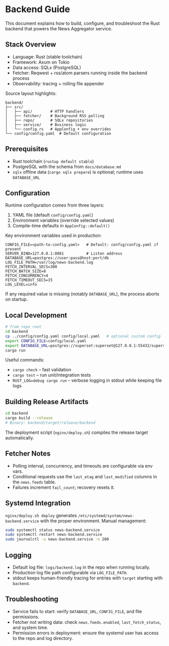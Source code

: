 # Backend Guide

This document explains how to build, configure, and troubleshoot the Rust backend that powers the News Aggregator service.

## Stack Overview
- Language: Rust (stable toolchain)
- Framework: Axum on Tokio
- Data access: SQLx (PostgreSQL)
- Fetcher: Reqwest + rss/atom parsers running inside the backend process
- Observability: tracing + rolling file appender

Source layout highlights:
```
backend/
├── src/
│   ├── api/        # HTTP handlers
│   ├── fetcher/    # Background RSS polling
│   ├── repo/       # SQLx repositories
│   ├── service/    # Business logic
│   └── config.rs   # AppConfig + env overrides
└── config/config.yaml  # Default configuration
```

## Prerequisites
- Rust toolchain (`rustup default stable`)
- PostgreSQL with the schema from `docs/database.md`
- `sqlx` offline data (`cargo sqlx prepare`) is optional; runtime uses `DATABASE_URL`

## Configuration
Runtime configuration comes from three layers:

1. YAML file (default `config/config.yaml`)
2. Environment variables (override selected values)
3. Compile-time defaults in `AppConfig::default()`

Key environment variables used in production:
```
CONFIG_FILE=<path-to-config.yaml>   # Default: config/config.yaml if present
SERVER_BIND=127.0.0.1:8081          # Listen address
DATABASE_URL=postgres://user:pass@host:port/db
LOG_FILE_PATH=/var/log/news-backend.log
FETCH_INTERVAL_SECS=300
FETCH_BATCH_SIZE=8
FETCH_CONCURRENCY=4
FETCH_TIMEOUT_SECS=15
LOG_LEVEL=info
```

If any required value is missing (notably `DATABASE_URL`), the process aborts on startup.

## Local Development
```bash
# from repo root
cd backend
cp ../config/config.yaml config/local.yaml   # optional custom config
export CONFIG_FILE=config/local.yaml
export DATABASE_URL=postgres://superset:superset@127.0.0.1:55432/superset
cargo run
```

Useful commands:
- `cargo check` – fast validation
- `cargo test` – run unit/integration tests
- `RUST_LOG=debug cargo run` – verbose logging in stdout while keeping file logs

## Building Release Artifacts
```bash
cd backend
cargo build --release
# Binary: backend/target/release/backend
```
The deployment script (`nginx/deploy.sh`) compiles the release target automatically.

## Fetcher Notes
- Polling interval, concurrency, and timeouts are configurable via env vars.
- Conditional requests use the `last_etag` and `last_modified` columns in the `news.feeds` table.
- Failures increment `fail_count`; recovery resets it.

## Systemd Integration
`nginx/deploy.sh deploy` generates `/etc/systemd/system/news-backend.service` with the proper environment. Manual management:
```bash
sudo systemctl status news-backend.service
sudo systemctl restart news-backend.service
sudo journalctl -u news-backend.service -n 200
```

## Logging
- Default log file: `logs/backend.log` in the repo when running locally.
- Production log file path configurable via `LOG_FILE_PATH`.
- stdout keeps human-friendly tracing for entries with `target` starting with `backend`.

## Troubleshooting
- Service fails to start: verify `DATABASE_URL`, `CONFIG_FILE`, and file permissions.
- Fetcher not writing data: check `news.feeds.enabled`, `last_fetch_status`, and system time.
- Permission errors in deployment: ensure the systemd user has access to the repo and log directory.
